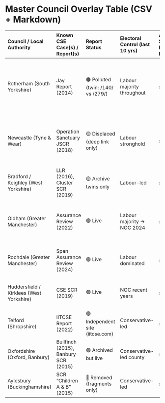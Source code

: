 # Master Council Overlay Table (CSV + Markdown)

| Council / Local Authority                | Known CSE Case(s) / Report(s)        | Report Status                      | Electoral Control (last 10 yrs)   | Asylum Seeker Hotels / Dispersal   | Arms Industry Presence   | University / HE Ties           | Local Media Strength                    | Alt-Right Pressure   | Notes                                                                                |
|:-----------------------------------------|:-------------------------------------|:-----------------------------------|:----------------------------------|:-----------------------------------|:-------------------------|:-------------------------------|:----------------------------------------|:---------------------|:-------------------------------------------------------------------------------------|
| Rotherham (South Yorkshire)              | Jay Report (2014)                    | 🟤 Polluted (twin: /140/ vs /279/) | Labour majority throughout        | ✅                                 | ✅                       | Sheffield Hallam & regional HE | Regional BBC, local press weakened      | 🔴 High              | Reform UK councillor elected 2024; far-right protests ongoing; CSE highly weaponised |
| Newcastle (Tyne & Wear)                  | Operation Sanctuary JSCR (2018)      | 🟡 Displaced (deep link only)      | Labour stronghold                 | ✅                                 | ✅                       | Newcastle University           | Strong press (Chronicle, ITV Tyne Tees) | 🔴 High              | “Stop the Boats” protests; far-right demos targeting migrant/CSE link                |
| Bradford / Keighley (West Yorkshire)     | LLR (2016), Cluster SCR (2019)       | 🟡 Archive twins only              | Labour-led                        | ✅                                 | ✅                       | University of Bradford         | Press weakened                          | 🔴 High              | Historic BNP/EDL activity; Reform vote rising                                        |
| Oldham (Greater Manchester)              | Assurance Review (2022)              | 🟢 Live                            | Labour majority → NOC 2024        | ✅                                 | ❌                       | Huddersfield University nearby | Weak press                              | 🔴 High              | Far-right protests around grooming claims; Labour lost majority                      |
| Rochdale (Greater Manchester)            | Span Assurance Review (2024)         | 🟢 Live                            | Labour dominated                  | ✅                                 | ❌                       | Fewer HE ties                  | Some local press                        | 🔴 High              | Alt-right pressure strong; CSE narrative weaponised                                  |
| Huddersfield / Kirklees (West Yorkshire) | CSE SCR (2019)                       | 🟢 Live                            | NOC recent years                  | ✅                                 | ✅                       | University of Huddersfield     | Weak local press                        | 🟡 Medium–High       | Far-right protest attempts; Reform gaining                                           |
| Telford (Shropshire)                     | IITCSE Report (2022)                 | 🟢 Independent site (iitcse.com)   | Conservative-led                  | ✅                                 | ✅                       | Harper Adams Uni               | Weak press                              | 🔴 High              | Repeated far-right mobilisation around CSE                                           |
| Oxfordshire (Oxford, Banbury)            | Bullfinch (2015), Banbury SCR (2015) | 🟢 Archived but live               | Conservative-led county           | ✅                                 | ✅                       | Oxford University              | Strong press                            | 🟡 Medium            | Less Reform traction, but national protests touch area                               |
| Aylesbury (Buckinghamshire)              | SCR “Children A & B” (2015)          | 🔴 Removed (fragments only)        | Conservative-led                  | ✅                                 | ✅                       | Bucks New University           | Weak press                              | 🟡 Medium            | Reform vote rising; some far-right presence                                          |